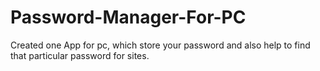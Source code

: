 # Password-Manager-For-PC
Created one App for pc, which store your password and also help to find that particular password for sites.
